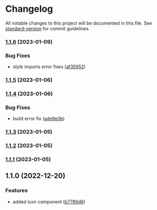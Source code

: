# Changelog

All notable changes to this project will be documented in this file. See [standard-version](https://github.com/conventional-changelog/standard-version) for commit guidelines.

### [1.1.6](https://github.com/Devwares-Team/Contrast-Bootstrap-Angular/compare/v1.1.5...v1.1.6) (2023-01-09)


### Bug Fixes

* style imports error fixes ([af35952](https://github.com/Devwares-Team/Contrast-Bootstrap-Angular/commit/af35952b17a1a51a766b451e8b5d259b4bb0364d))

### [1.1.5](https://github.com/Devwares-Team/Contrast-Bootstrap-Angular/compare/v1.1.4...v1.1.5) (2023-01-06)

### [1.1.4](https://github.com/Devwares-Team/Contrast-Bootstrap-Angular/compare/v1.1.3...v1.1.4) (2023-01-06)


### Bug Fixes

* build error fix ([ade9e0b](https://github.com/Devwares-Team/Contrast-Bootstrap-Angular/commit/ade9e0bece2c64bb6376a676d5bcaee3b21fa407))

### [1.1.3](https://github.com/Devwares-Team/Contrast-Bootstrap-Angular/compare/v1.1.2...v1.1.3) (2023-01-05)

### [1.1.2](https://github.com/Devwares-Team/Contrast-Bootstrap-Angular/compare/v1.1.1...v1.1.2) (2023-01-05)

### [1.1.1](https://github.com/Devwares-Team/Contrast-Bootstrap-Angular/compare/v1.1.0...v1.1.1) (2023-01-05)

## 1.1.0 (2022-12-20)


### Features

* added icon component ([b7789d6](https://github.com/Devwares-Team/Contrast-Bootstrap-Angular/commit/b7789d6c4dd3fed24dea69a7b891e2496fd03440))
